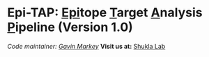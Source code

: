 # Epi-TAP: <ins>Epi</ins>tope <ins>T</ins>arget <ins>A</ins>nalysis <ins>P</ins>ipeline (Version 1.0)
*Code maintainer: [Gavin Markey](https://pure.ulster.ac.uk/en/persons/gavin-markey)*
**Visit us at:** [Shukla Lab](https://shuklalab.github.io/)
